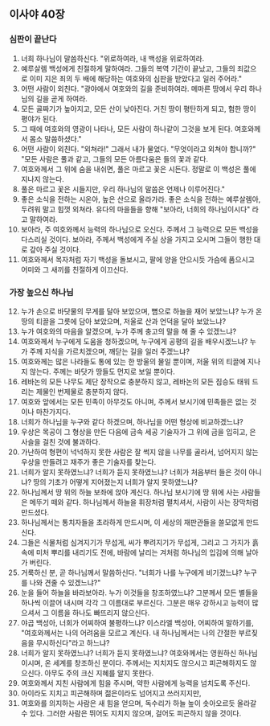 ## 이사야 40장

### 심판이 끝난다
1. 너희 하나님이 말씀하신다. "위로하여라, 내 백성을 위로하여라.
2. 예루살렘 백성에게 친절하게 말하여라. 그들의 복역 기간이 끝났고, 그들의 죄값으로 이미 지은 죄의 두 배에 해당하는 여호와의 심판을 받았다고 일러 주어라."
3. 어떤 사람이 외친다. "광야에서 여호와의 길을 준비하여라. 메마른 땅에서 우리 하나님의 길을 곧게 하여라.
4. 모든 골짜기가 높아지고, 모든 산이 낮아진다. 거친 땅이 평탄하게 되고, 험한 땅이 평야가 된다.
5. 그 때에 여호와의 영광이 나타나, 모든 사람이 하나같이 그것을 보게 된다. 여호와께서 몸소 말씀하셨다."
6. 어떤 사람이 외친다. "외쳐라!" 그래서 내가 물었다. "무엇이라고 외쳐야 합니까?" "모든 사람은 풀과 같고, 그들의 모든 아름다움은 들의 꽃과 같다.
7. 여호와께서 그 위에 숨을 내쉬면, 풀은 마르고 꽃은 시든다. 정말로 이 백성은 풀에 지나지 않는다.
8. 풀은 마르고 꽃은 시들지만, 우리 하나님의 말씀은 언제나 이루어진다."
9. 좋은 소식을 전하는 시온아, 높은 산으로 올라가라. 좋은 소식을 전하는 예루살렘아, 두려워 말고 힘껏 외쳐라. 유다의 마을들을 향해 "보아라, 너희의 하나님이시다" 라고 말하여라.
10. 보아라, 주 여호와께서 능력의 하나님으로 오신다. 주께서 그 능력으로 모든 백성을 다스리실 것이다. 보아라, 주께서 백성에게 주실 상을 가지고 오시며 그들이 행한 대로 갚아 주실 것이다.
11. 여호와께서 목자처럼 자기 백성을 돌보시고, 팔에 양을 안으시듯 가슴에 품으시고 어미와 그 새끼를 친절하게 이끄신다.
### 가장 높으신 하나님
12. 누가 손으로 바닷물의 무게를 달아 보았으며, 뼘으로 하늘을 재어 보았느냐? 누가 온 땅의 티끌을 그릇에 담아 보았으며, 저울로 산과 언덕을 달아 보았느냐?
13. 누가 여호와의 마음을 알겠으며, 누가 주께 충고의 말을 해 줄 수 있겠느냐?
14. 여호와께서 누구에게 도움을 청하겠으며, 누구에게 공평의 길을 배우시겠느냐? 누가 주께 지식을 가르치겠으며, 깨닫는 길을 일러 주겠느냐?
15. 여호와께는 많은 나라들도 통에 있는 한 방울의 물일 뿐이며, 저울 위의 티끌에 지나지 않는다. 주께는 바닷가 땅들도 먼지로 보일 뿐이다.
16. 레바논의 모든 나무도 제단 장작으로 충분하지 않고, 레바논의 모든 짐승도 태워 드리는 제물인 번제물로 충분하지 않다.
17. 여호와 앞에서는 모든 민족이 아무것도 아니며, 주께서 보시기에 민족들은 없는 것이나 마찬가지다.
18. 너희가 하나님을 누구와 같다 하겠으며, 하나님을 어떤 형상에 비교하겠느냐?
19. 우상은 목공이 그 형상을 만든 다음에 금속 세공 기술자가 그 위에 금을 입히고, 은 사슬을 걸친 것에 불과하다.
20. 가난하여 형편이 넉넉하지 못한 사람은 잘 썩지 않을 나무를 골라서, 넘어지지 않는 우상을 만들려고 재주가 좋은 기술자를 찾는다.
21. 너희가 알지 못하였느냐? 너희가 듣지 못하였느냐? 너희가 처음부터 들은 것이 아니냐? 땅의 기초가 어떻게 지어졌는지 너희가 알지 못하였느냐?
22. 하나님께서 땅 위의 하늘 보좌에 앉아 계신다. 하나님 보시기에 땅 위에 사는 사람들은 메뚜기 떼와 같다. 하나님께서 하늘을 휘장처럼 펼치셔서, 사람이 사는 장막처럼 만드셨다.
23. 하나님께서는 통치자들을 초라하게 만드시며, 이 세상의 재판관들을 쓸모없게 만드신다.
24. 그들은 식물처럼 심겨지기가 무섭게, 씨가 뿌려지기가 무섭게, 그리고 그 가지가 흙 속에 미처 뿌리를 내리기도 전에, 바람에 날리는 겨처럼 하나님의 입김에 의해 날아가 버린다.
25. 거룩하신 분, 곧 하나님께서 말씀하신다. "너희가 나를 누구에게 비기겠느냐? 누구를 나와 견줄 수 있겠느냐?"
26. 눈을 들어 하늘을 바라보아라. 누가 이것들을 창조하였느냐? 그분께서 모든 별들을 하나씩 이끌어 내시며 각각 그 이름대로 부르신다. 그분은 매우 강하시고 능력이 많으셔서 그 이름을 하나도 빠뜨리지 않으신다.
27. 야곱 백성아, 너희가 어찌하여 불평하느냐? 이스라엘 백성아, 어찌하여 말하기를, "여호와께서는 나의 어려움을 모르고 계신다. 내 하나님께서는 나의 간절한 부르짖음을 무시하신다"라고 하느냐?
28. 너희가 알지 못하였느냐? 너희가 듣지 못하였느냐? 여호와께서는 영원하신 하나님이시며, 온 세계를 창조하신 분이다. 주께서는 지치지도 않으시고 피곤해하지도 않으신다. 아무도 주의 크신 지혜를 알지 못한다.
29. 여호와께서 지친 사람에게 힘을 주시며, 약한 사람에게 능력을 넘치도록 주신다.
30. 아이라도 지치고 피곤해하며 젊은이라도 넘어지고 쓰러지지만,
31. 여호와를 의지하는 사람은 새 힘을 얻으며, 독수리가 하늘 높이 솟아오르듯 올라갈 수 있다. 그러한 사람은 뛰어도 지치지 않으며, 걸어도 피곤하지 않을 것이다.